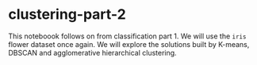 # clustering-part-2

This noteboook follows on from classification part 1. We will use the ```iris``` flower dataset once again. We will explore the solutions built by K-means, DBSCAN and agglomerative hierarchical clustering.
